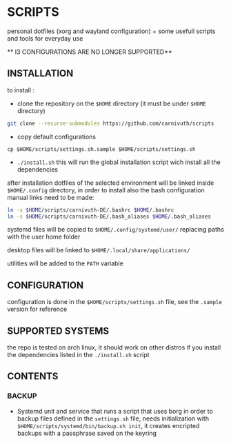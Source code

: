 # SCRIPTS 

personal dotfiles (xorg and wayland configuration) + some usefull scripts and tools for everyday use

** I3 CONFIGURATIONS ARE NO LONGER SUPPORTED**

## INSTALLATION

to install :

- clone the repository on the `$HOME` directory (it must be under `$HOME` directory)

```bash
git clone --recurse-submodules https://github.com/carnivuth/scripts
```

- copy default configurations 

```
cp $HOME/scripts/settings.sh.sample $HOME/scripts/settings.sh
```

- `./install.sh` this will run the global installation script wich install all the dependencies

after installation dotfiles of the selected environment will be linked inside `$HOME/.config` directory, in order to install also the bash configuration manual links need to be made:

```bash
ln -s $HOME/scripts/carnivuth-DE/.bashrc $HOME/.bashrc
ln -s $HOME/scripts/carnivuth-DE/.bash_aliases $HOME/.bash_aliases
```

systemd files will be copied to `$HOME/.config/systemd/user/` replacing paths with the user home folder

desktop files will be linked to `$HOME/.local/share/applications/`

utilities will be added to the `PATH` variable

## CONFIGURATION

configuration is done in the `$HOME/scripts/settings.sh` file, see the `.sample` version for reference

## SUPPORTED SYSTEMS

the repo is tested on arch linux, it should work on other distros if you install the dependencies listed in the `./install.sh` script

## CONTENTS

### BACKUP

- Systemd unit and service that runs a script that uses borg in order to backup files defined in the `settings.sh` file, needs initialization with `$HOME/scripts/systemd/bin/backup.sh init`, it creates encripted backups with a passphrase saved on the keyring

